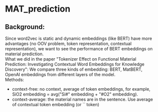 # MAT_prediction
## Background:
Since word2vec is static and dynamic embeddings (like BERT) have more advantages (no OOV problem, token representation, contextual representation), we want to see the performance of BERT embeddings on material prediction.\
What we did in the paper "Tokenizer Effect on Functional Material Prediction: Investigating Contextual Word Embeddings for Knowledge Discovery": We compare three kinds of embedding: BERT, MatBERT, OpenAI embeddings from different layers of the model.\
Methods: 
<ul>
<li>context-free: no context, average of token embeddings, for example, SiO2 embedding = avg("Si#" embedding + "#O2" embedding).</li>
<li>context-average: the material names are in the sentence. Use average of contextual token embedding (or `<CLS>` token) </li>
</ul>




